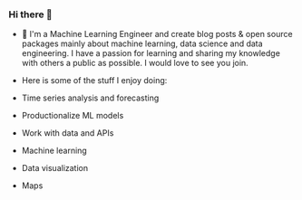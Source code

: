 ### Hi there 👋

- 🔭 I'm a Machine Learning Engineer and create blog posts & open source packages mainly about machine learning, data science and data engineering. I have a passion for learning and sharing my knowledge with others a public as possible. I would love to see you join.

- Here is some of the stuff I enjoy doing:

- Time series analysis and forecasting
- Productionalize ML models
- Work with data and APIs
- Machine learning
- Data visualization
- Maps
<!--
**dvu4/dvu4** is a ✨ _special_ ✨ repository because its `README.md` (this file) appears on your GitHub profile.

Here are some ideas to get you started:

- 🔭 I’m currently working on ...
- 🌱 I’m currently learning ...
- 👯 I’m looking to collaborate on ...
- 🤔 I’m looking for help with ...
- 💬 Ask me about ...
- 📫 How to reach me: ...
- 😄 Pronouns: ...
- ⚡ Fun fact: ...
-->

